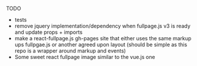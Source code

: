 TODO

- tests
- remove jquery implementation/dependency when fullpage.js v3 is ready and update props + imports
- make a react-fullpage.js gh-pages site that either uses the same markup ups fullpgae.js or another agreed upon layout (should be simple as this repo is a wrapper around markup and events)
- Some sweet react fullpage image similar to the vue.js one
